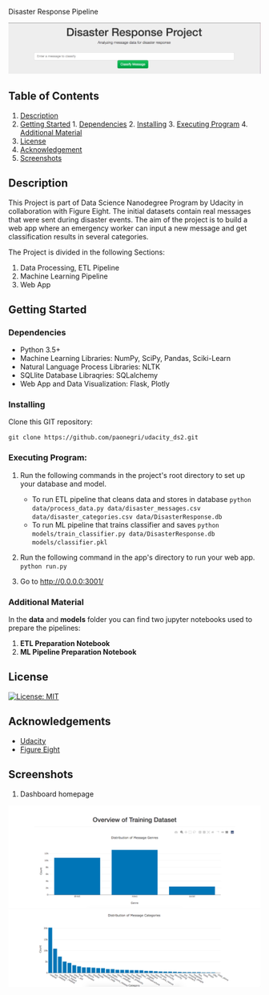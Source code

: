 Disaster Response Pipeline

![Intro Pic](screenshots/s1.png)

## Table of Contents
1. [Description](#description)
2. [Getting Started](#getting_started)
        1. [Dependencies](#dependencies)
        2. [Installing](#installing)
        3. [Executing Program](#executing)
        4. [Additional Material](#material)
3. [License](#license)
4. [Acknowledgement](#acknowledgement)
5. [Screenshots](#screenshots)

<a name="descripton"></a>
## Description

This Project is part of Data Science Nanodegree Program by Udacity in collaboration with Figure Eight.
The initial datasets contain real messages that were sent during disaster events.
The aim of the project is to build a web app where an emergency worker can input a new message and get classification results in several categories.

The Project is divided in the following Sections:

1. Data Processing, ETL Pipeline
2. Machine Learning Pipeline
3. Web App

<a name="getting_started"></a>
## Getting Started

<a name="dependencies"></a>
### Dependencies
* Python 3.5+
* Machine Learning Libraries: NumPy, SciPy, Pandas, Sciki-Learn
* Natural Language Process Libraries: NLTK
* SQLlite Database Libraqries: SQLalchemy
* Web App and Data Visualization: Flask, Plotly

<a name="installing"></a>
### Installing
Clone this GIT repository:
```
git clone https://github.com/paonegri/udacity_ds2.git
```
<a name="executing"></a>
### Executing Program:
1. Run the following commands in the project's root directory to set up your database and model.

   - To run ETL pipeline that cleans data and stores in database
       `python data/process_data.py data/disaster_messages.csv data/disaster_categories.csv data/DisasterResponse.db`
   - To run ML pipeline that trains classifier and saves
       `python models/train_classifier.py data/DisasterResponse.db models/classifier.pkl`

2. Run the following command in the app's directory to run your web app.
   `python run.py`

3. Go to http://0.0.0.0:3001/

<a name="material"></a>
### Additional Material

In the **data** and **models** folder you can find two jupyter notebooks used to prepare the pipelines:
1. **ETL Preparation Notebook**
2. **ML Pipeline Preparation Notebook**

<a name="license"></a>
## License
[![License: MIT](https://img.shields.io/badge/License-MIT-yellow.svg)](https://opensource.org/licenses/MIT)

<a name="acknowledgement"></a>
## Acknowledgements

* [Udacity](https://www.udacity.com/)
* [Figure Eight](https://www.figure-eight.com/)

<a name="screenshots"></a>
## Screenshots

1. Dashboard homepage

![Main Page](screenshots/s2.png)
![Main Page](screenshots/s3.png)

